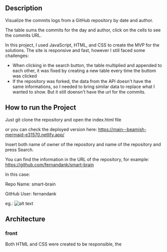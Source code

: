 ## Description
Visualize the commits logs from a GitHub repository by date and author. 

The table sums the commits for the day and author, click on the cells to see the commits URL.

In this project, I used JavaScript, HTML, and CSS to create the MVP for the solutions. The site is responsive and fast, however I still faced some challenges:

* When clicking in the search button, the table multiplied and appended to each other, it was fixed by creating a new table every time the buttom was clicked
* If the repository was forked, the data from the API doesn't have the same informations, so I needed to bring similar data to replace what I wanted to show. But it still doensn't have the url for the commits.



## How to run the Project
Just git clone the repository and open the index.html file

or you can check the deployed version here: https://main--beamish-mermaid-e31570.netlify.app/

Insert both name of owner of the repository and name of the repository and press Search.

You can find the information in the URL of the repository, for example: 
https://github.com/fernandank/smart-brain

In this case:

Repo Name: smart-brain

GitHub User: fernandank

eg.:
![alt text](https://iili.io/HPmaWjj.png)

## Architecture

### front
Both HTML and CSS were created to be responsible, the <script> tag is placed after the body to read the DOM files and make the application run faster.

### fetching API
The app starts fetching the GitHub API that returns a JSON with informations of commits from a repository, using the inputs 1. Name of the repository 2. GitHub user that owns the repository

### creating table
After receiving the json file, we create two different sets with unique dates and authors date will be the header of the table and the first column, consecutively. 

To create the table we reference the HTML file with querySelectors, then, we populate the table with the sum of commits of the day per author. In this step, it was important to remove and append a new table, so if the user click on the buttom multiple times, the table doesn't append in itself. 

### showing commits of the day
to be able to show the url from the commits of a specif day and author, we added an eventListener that append the commits url. There are cases of forked repos that the API doesn't bring the urls for the commits. To find the commits of a original repo, you just need to add it's information in a new search.


## Future Improvements 
* The table is emptied When clicking on a cell with the value 0;
* the links for the commits shows in the first column of the table, I would rather show a cleaner list;
* I've test the code with mocha and manually, but with more time and more complexicity added, I would like to run more testing.
* Most functions depends on attibutes created outside their scope
* For further developments, I would like to improve the experience by creating a react app. Because I relied a lot in the HTML tags I opted to deliver the project faster and working.
